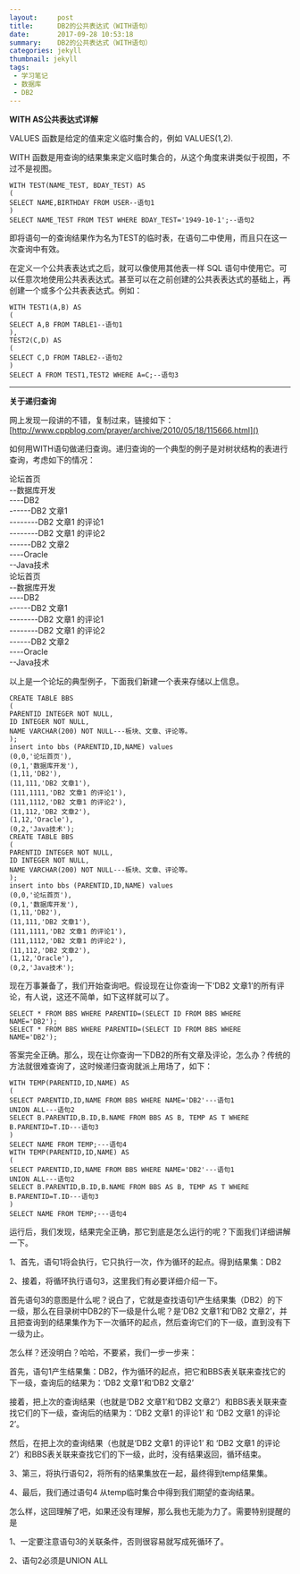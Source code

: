 ```yaml
---
layout:     post
title:      DB2的公共表达式（WITH语句）
date:       2017-09-28 10:53:18
summary:    DB2的公共表达式（WITH语句）
categories: jekyll
thumbnail: jekyll
tags:
 - 学习笔记
 - 数据库
 - DB2
---
```


**WITH AS公共表达式详解**

VALUES 函数是给定的值来定义临时集合的，例如 VALUES(1,2).

WITH 函数是用查询的结果集来定义临时集合的，从这个角度来讲类似于视图，不过不是视图。
```
WITH TEST(NAME_TEST, BDAY_TEST) AS   
(   
SELECT NAME,BIRTHDAY FROM USER--语句1   
)   
SELECT NAME_TEST FROM TEST WHERE BDAY_TEST='1949-10-1';--语句2  
```
即将语句一的查询结果作为名为TEST的临时表，在语句二中使用，而且只在这一次查询中有效。

在定义一个公共表表达式之后，就可以像使用其他表一样 SQL 语句中使用它。可以任意次地使用公共表表达式。甚至可以在之前创建的公共表表达式的基础上，再创建一个或多个公共表表达式。例如：
```
WITH TEST1(A,B) AS   
(   
SELECT A,B FROM TABLE1--语句1   
),
TEST2(C,D) AS
(
SELECT C,D FROM TABLE2--语句2
)
SELECT A FROM TEST1,TEST2 WHERE A=C;--语句3
```
---
**关于递归查询**

网上发现一段讲的不错，复制过来，链接如下：
[http://www.cppblog.com/prayer/archive/2010/05/18/115666.html]()

如何用WITH语句做递归查询。递归查询的一个典型的例子是对树状结构的表进行查询，考虑如下的情况：

论坛首页   
--数据库开发   
----DB2   
------DB2 文章1   
--------DB2 文章1 的评论1   
--------DB2 文章1 的评论2   
------DB2 文章2   
----Oracle   
--Java技术  
论坛首页   
--数据库开发    
----DB2     
------DB2 文章1         
--------DB2 文章1 的评论1   
--------DB2 文章1 的评论2   
------DB2 文章2     
----Oracle    
--Java技术

以上是一个论坛的典型例子，下面我们新建一个表来存储以上信息。
```
CREATE TABLE BBS   
(   
PARENTID INTEGER NOT NULL,   
ID INTEGER NOT NULL,   
NAME VARCHAR(200) NOT NULL---板块、文章、评论等。   
);   
insert into bbs (PARENTID,ID,NAME) values    
(0,0,'论坛首页'),   
(0,1,'数据库开发'),   
(1,11,'DB2'),   
(11,111,'DB2 文章1'),   
(111,1111,'DB2 文章1 的评论1'),   
(111,1112,'DB2 文章1 的评论2'),   
(11,112,'DB2 文章2'),   
(1,12,'Oracle'),   
(0,2,'Java技术');  
CREATE TABLE BBS
(
PARENTID INTEGER NOT NULL,
ID INTEGER NOT NULL,
NAME VARCHAR(200) NOT NULL---板块、文章、评论等。
);
insert into bbs (PARENTID,ID,NAME) values 
(0,0,'论坛首页'),
(0,1,'数据库开发'),
(1,11,'DB2'),
(11,111,'DB2 文章1'),
(111,1111,'DB2 文章1 的评论1'),
(111,1112,'DB2 文章1 的评论2'),
(11,112,'DB2 文章2'),
(1,12,'Oracle'),
(0,2,'Java技术');
```
现在万事兼备了，我们开始查询吧。假设现在让你查询一下‘DB2 文章1’的所有评论，有人说，这还不简单，如下这样就可以了。
```
SELECT * FROM BBS WHERE PARENTID=(SELECT ID FROM BBS WHERE NAME='DB2');  
SELECT * FROM BBS WHERE PARENTID=(SELECT ID FROM BBS WHERE NAME='DB2');
```
答案完全正确。那么，现在让你查询一下DB2的所有文章及评论，怎么办？传统的方法就很难查询了，这时候递归查询就派上用场了，如下：
```
WITH TEMP(PARENTID,ID,NAME) AS   
(   
SELECT PARENTID,ID,NAME FROM BBS WHERE NAME='DB2'---语句1   
UNION ALL---语句2   
SELECT B.PARENTID,B.ID,B.NAME FROM BBS AS B, TEMP AS T WHERE B.PARENTID=T.ID---语句3   
)   
SELECT NAME FROM TEMP;---语句4  
WITH TEMP(PARENTID,ID,NAME) AS
(
SELECT PARENTID,ID,NAME FROM BBS WHERE NAME='DB2'---语句1
UNION ALL---语句2
SELECT B.PARENTID,B.ID,B.NAME FROM BBS AS B, TEMP AS T WHERE B.PARENTID=T.ID---语句3
)
SELECT NAME FROM TEMP;---语句4
```
运行后，我们发现，结果完全正确，那它到底是怎么运行的呢？下面我们详细讲解一下。

1、首先，语句1将会执行，它只执行一次，作为循环的起点。得到结果集：DB2

2、接着，将循环执行语句3，这里我们有必要详细介绍一下。

首先语句3的意图是什么呢？说白了，它就是查找语句1产生结果集（DB2）的下一级，那么在目录树中DB2的下一级是什么呢？是‘DB2 文章1’和‘DB2 文章2’，并且把查询到的结果集作为下一次循环的起点，然后查询它们的下一级，直到没有下一级为止。

怎么样？还没明白？哈哈，不要紧，我们一步一步来：


首先，语句1产生结果集：DB2，作为循环的起点，把它和BBS表关联来查找它的下一级，查询后的结果为：‘DB2 文章1’和‘DB2 文章2’

接着，把上次的查询结果（也就是‘DB2 文章1’和‘DB2 文章2’）和BBS表关联来查找它们的下一级，查询后的结果为：‘DB2 文章1 的评论1’ 和 ‘DB2 文章1 的评论2’。

然后，在把上次的查询结果（也就是‘DB2 文章1 的评论1’ 和 ‘DB2 文章1 的评论2’）和BBS表关联来查找它们的下一级，此时，没有结果返回，循环结束。

3、第三，将执行语句2，将所有的结果集放在一起，最终得到temp结果集。

4、最后，我们通过语句4 从temp临时集合中得到我们期望的查询结果。

怎么样，这回理解了吧，如果还没有理解，那么我也无能为力了。需要特别提醒的是

1、一定要注意语句3的关联条件，否则很容易就写成死循环了。

2、语句2必须是UNION ALL

